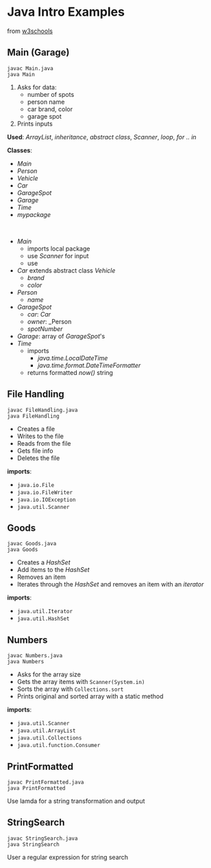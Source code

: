 # Java Intro Examples

from [w3schools](https://www.w3schools.com/java/)

## Main (Garage)

```
javac Main.java
java Main
```

1. Asks for data:
    - number of spots
    - person name
    - car brand, color
    - garage spot
2. Prints inputs

**Used**: _ArrayList_, _inheritance_, _abstract class_, _Scanner_, _loop_, _for .. in_

**Classes**: 

- _Main_
- _Person_
- _Vehicle_
- _Car_
- _GarageSpot_
- _Garage_
- _Time_
- _mypackage_

<br />

- _Main_
    - imports local package
    - use _Scanner_ for input
    - use
- _Car_ extends abstract class _Vehicle_
    - _brand_
    - _color_
- _Person_
    - _name_
- _GarageSpot_
    - _car_: _Car_
    - _owner_: _Person
    - _spotNumber_
- _Garage_: array of _GarageSpot_'s 
- _Time_
    - imports
        - _java.time.LocalDateTime_
        - _java.time.format.DateTimeFormatter_
    - returns formatted _now()_ string

## File Handling

```
javac FileHandling.java
java FileHandling
```

- Creates a file
- Writes to the file
- Reads from the file
- Gets file info
- Deletes the file

**imports**:

- `java.io.File`
- `java.io.FileWriter`
- `java.io.IOException`
- `java.util.Scanner`

## Goods

```
javac Goods.java
java Goods
```

- Creates a _HashSet_
- Add items to the _HashSet_
- Removes an item
- Iterates through the _HashSet_ and removes an item with an _iterator_

**imports**:

- `java.util.Iterator`
- `java.util.HashSet`

## Numbers

```
javac Numbers.java
java Numbers
```

- Asks for the array size
- Gets the array items with `Scanner(System.in)`
- Sorts the array with `Collections.sort`
- Prints original and sorted array with a static method

**imports**:

- `java.util.Scanner`
- `java.util.ArrayList`
- `java.util.Collections`
- `java.util.function.Consumer`

## PrintFormatted

```
javac PrintFormatted.java
java PrintFormatted
```

Use lamda for a string transformation and output

## StringSearch

```
javac StringSearch.java
java StringSearch
```

User a regular expression for string search
